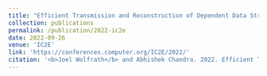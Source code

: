 ```yaml
---
title: "Efficient Transmission and Reconstruction of Dependent Data Streams via Edge Sampling"
collection: publications
permalink: /publication/2022-ic2e
date: 2022-09-26
venue: 'IC2E'
link: 'https://conferences.computer.org/IC2E/2022/'
citation: '<b>Joel Wolfrath</b> and Abhishek Chandra. 2022. Efficient Transmission and Reconstruction of Dependent Data Streams via Edge Sampling. <i>10th IEEE International Conference on Cloud Engineering (IC2E 2022)</i> (to appear).'
---
```

